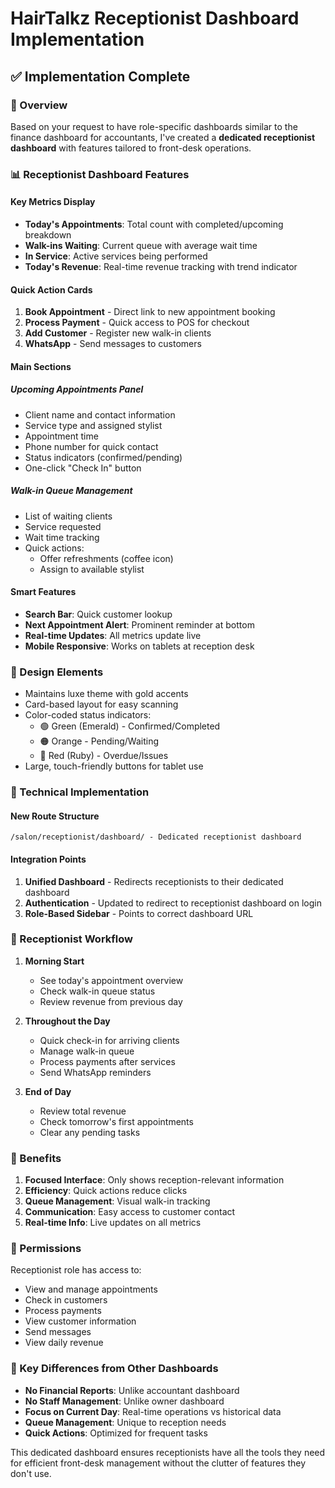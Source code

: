 # HairTalkz Receptionist Dashboard Implementation

## ✅ Implementation Complete

### 🎯 Overview
Based on your request to have role-specific dashboards similar to the finance dashboard for accountants, I've created a **dedicated receptionist dashboard** with features tailored to front-desk operations.

### 📊 Receptionist Dashboard Features

#### **Key Metrics Display**
- **Today's Appointments**: Total count with completed/upcoming breakdown
- **Walk-ins Waiting**: Current queue with average wait time
- **In Service**: Active services being performed
- **Today's Revenue**: Real-time revenue tracking with trend indicator

#### **Quick Action Cards**
1. **Book Appointment** - Direct link to new appointment booking
2. **Process Payment** - Quick access to POS for checkout
3. **Add Customer** - Register new walk-in clients
4. **WhatsApp** - Send messages to customers

#### **Main Sections**

##### **Upcoming Appointments Panel**
- Client name and contact information
- Service type and assigned stylist
- Appointment time
- Phone number for quick contact
- Status indicators (confirmed/pending)
- One-click "Check In" button

##### **Walk-in Queue Management**
- List of waiting clients
- Service requested
- Wait time tracking
- Quick actions:
  - Offer refreshments (coffee icon)
  - Assign to available stylist

#### **Smart Features**
- **Search Bar**: Quick customer lookup
- **Next Appointment Alert**: Prominent reminder at bottom
- **Real-time Updates**: All metrics update live
- **Mobile Responsive**: Works on tablets at reception desk

### 🎨 Design Elements
- Maintains luxe theme with gold accents
- Card-based layout for easy scanning
- Color-coded status indicators:
  - 🟢 Green (Emerald) - Confirmed/Completed
  - 🟠 Orange - Pending/Waiting
  - 🔴 Red (Ruby) - Overdue/Issues
- Large, touch-friendly buttons for tablet use

### 🔧 Technical Implementation

#### New Route Structure
```
/salon/receptionist/dashboard/ - Dedicated receptionist dashboard
```

#### Integration Points
1. **Unified Dashboard** - Redirects receptionists to their dedicated dashboard
2. **Authentication** - Updated to redirect to receptionist dashboard on login
3. **Role-Based Sidebar** - Points to correct dashboard URL

### 📱 Receptionist Workflow

1. **Morning Start**
   - See today's appointment overview
   - Check walk-in queue status
   - Review revenue from previous day

2. **Throughout the Day**
   - Quick check-in for arriving clients
   - Manage walk-in queue
   - Process payments after services
   - Send WhatsApp reminders

3. **End of Day**
   - Review total revenue
   - Check tomorrow's first appointments
   - Clear any pending tasks

### 🚀 Benefits

1. **Focused Interface**: Only shows reception-relevant information
2. **Efficiency**: Quick actions reduce clicks
3. **Queue Management**: Visual walk-in tracking
4. **Communication**: Easy access to customer contact
5. **Real-time Info**: Live updates on all metrics

### 🔐 Permissions

Receptionist role has access to:
- View and manage appointments
- Check in customers
- Process payments
- View customer information
- Send messages
- View daily revenue

### 📌 Key Differences from Other Dashboards

- **No Financial Reports**: Unlike accountant dashboard
- **No Staff Management**: Unlike owner dashboard
- **Focus on Current Day**: Real-time operations vs historical data
- **Queue Management**: Unique to reception needs
- **Quick Actions**: Optimized for frequent tasks

This dedicated dashboard ensures receptionists have all the tools they need for efficient front-desk management without the clutter of features they don't use.